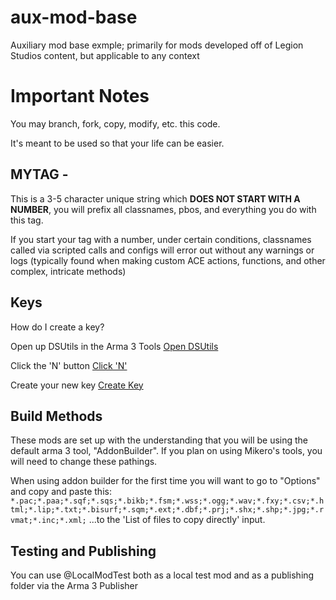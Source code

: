 # aux-mod-base
Auxiliary mod base exmple; primarily for mods developed off of Legion Studios content, but applicable to any context

# Important Notes
You may branch, fork, copy, modify, etc. this code.

It's meant to be used so that your life can be easier.

## MYTAG -
This is a 3-5 character unique string which **DOES NOT START WITH A NUMBER**, you will prefix all classnames, pbos, and everything you do with this tag.

If you start your tag with a number, under certain conditions, classnames called via scripted calls and configs will error out without any warnings or logs (typically found when making custom ACE actions, functions, and other complex, intricate methods)

## Keys
How do I create a key?

Open up DSUtils in the Arma 3 Tools
[Open DSUtils](aux-mod-base/img/DSUtils_1.png)

Click the 'N' button
[Click 'N'](aux-mod-base/img/DSUtils_2.png)

Create your new key
[Create Key](aux-mod-base/img/DSUtils_3.png)


## Build Methods
These mods are set up with the understanding that you will be using the default arma 3 tool, "AddonBuilder". If you plan on using Mikero's tools, you will need to change these pathings.

When using addon builder for the first time you will want to go to "Options" and copy and paste this:
`*.pac;*.paa;*.sqf;*.sqs;*.bikb;*.fsm;*.wss;*.ogg;*.wav;*.fxy;*.csv;*.html;*.lip;*.txt;*.bisurf;*.sqm;*.ext;*.dbf;*.prj;*.shx;*.shp;*.jpg;*.rvmat;*.inc;*.xml;`
...to the 'List of files to copy directly' input.

## Testing and Publishing
You can use @LocalModTest both as a local test mod and as a publishing folder via the Arma 3 Publisher
